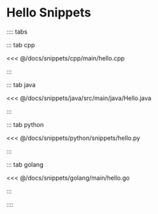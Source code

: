 # Hello Snippets

:::: tabs

::: tab cpp

<<< @/docs/snippets/cpp/main/hello.cpp

:::

::: tab java

<<< @/docs/snippets/java/src/main/java/Hello.java

:::

::: tab python

<<< @/docs/snippets/python/snippets/hello.py

:::

::: tab golang

<<< @/docs/snippets/golang/main/hello.go

:::

::::
